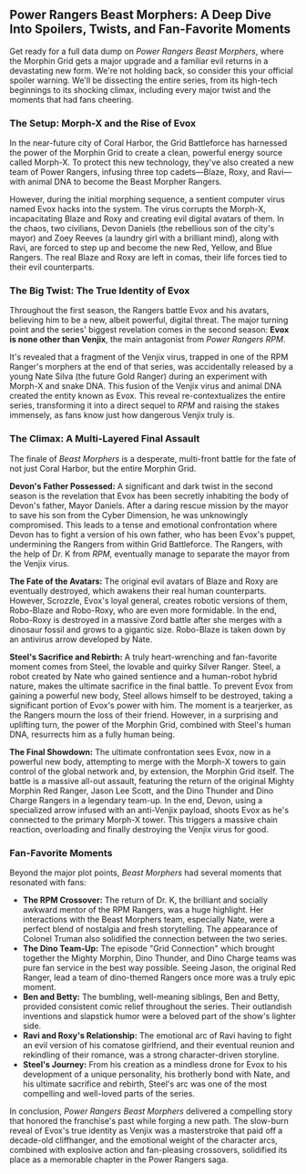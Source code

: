 ## Power Rangers Beast Morphers: A Deep Dive Into Spoilers, Twists, and Fan-Favorite Moments

Get ready for a full data dump on *Power Rangers Beast Morphers*, where the Morphin Grid gets a major upgrade and a familiar evil returns in a devastating new form. We're not holding back, so consider this your official spoiler warning. We'll be dissecting the entire series, from its high-tech beginnings to its shocking climax, including every major twist and the moments that had fans cheering.

### The Setup: Morph-X and the Rise of Evox

In the near-future city of Coral Harbor, the Grid Battleforce has harnessed the power of the Morphin Grid to create a clean, powerful energy source called Morph-X. To protect this new technology, they've also created a new team of Power Rangers, infusing three top cadets—Blaze, Roxy, and Ravi—with animal DNA to become the Beast Morpher Rangers.

However, during the initial morphing sequence, a sentient computer virus named Evox hacks into the system. The virus corrupts the Morph-X, incapacitating Blaze and Roxy and creating evil digital avatars of them. In the chaos, two civilians, Devon Daniels (the rebellious son of the city's mayor) and Zoey Reeves (a laundry girl with a brilliant mind), along with Ravi, are forced to step up and become the new Red, Yellow, and Blue Rangers. The real Blaze and Roxy are left in comas, their life forces tied to their evil counterparts.

### The Big Twist: The True Identity of Evox

Throughout the first season, the Rangers battle Evox and his avatars, believing him to be a new, albeit powerful, digital threat. The major turning point and the series' biggest revelation comes in the second season: **Evox is none other than Venjix**, the main antagonist from *Power Rangers RPM*.

It's revealed that a fragment of the Venjix virus, trapped in one of the RPM Ranger's morphers at the end of that series, was accidentally released by a young Nate Silva (the future Gold Ranger) during an experiment with Morph-X and snake DNA. This fusion of the Venjix virus and animal DNA created the entity known as Evox. This reveal re-contextualizes the entire series, transforming it into a direct sequel to *RPM* and raising the stakes immensely, as fans know just how dangerous Venjix truly is.

### The Climax: A Multi-Layered Final Assault

The finale of *Beast Morphers* is a desperate, multi-front battle for the fate of not just Coral Harbor, but the entire Morphin Grid.

**Devon's Father Possessed:** A significant and dark twist in the second season is the revelation that Evox has been secretly inhabiting the body of Devon's father, Mayor Daniels. After a daring rescue mission by the mayor to save his son from the Cyber Dimension, he was unknowingly compromised. This leads to a tense and emotional confrontation where Devon has to fight a version of his own father, who has been Evox's puppet, undermining the Rangers from within Grid Battleforce. The Rangers, with the help of Dr. K from *RPM*, eventually manage to separate the mayor from the Venjix virus.

**The Fate of the Avatars:** The original evil avatars of Blaze and Roxy are eventually destroyed, which awakens their real human counterparts. However, Scrozzle, Evox's loyal general, creates robotic versions of them, Robo-Blaze and Robo-Roxy, who are even more formidable. In the end, Robo-Roxy is destroyed in a massive Zord battle after she merges with a dinosaur fossil and grows to a gigantic size. Robo-Blaze is taken down by an antivirus arrow developed by Nate.

**Steel's Sacrifice and Rebirth:** A truly heart-wrenching and fan-favorite moment comes from Steel, the lovable and quirky Silver Ranger. Steel, a robot created by Nate who gained sentience and a human-robot hybrid nature, makes the ultimate sacrifice in the final battle. To prevent Evox from gaining a powerful new body, Steel allows himself to be destroyed, taking a significant portion of Evox's power with him. The moment is a tearjerker, as the Rangers mourn the loss of their friend. However, in a surprising and uplifting turn, the power of the Morphin Grid, combined with Steel's human DNA, resurrects him as a fully human being.

**The Final Showdown:** The ultimate confrontation sees Evox, now in a powerful new body, attempting to merge with the Morph-X towers to gain control of the global network and, by extension, the Morphin Grid itself. The battle is a massive all-out assault, featuring the return of the original Mighty Morphin Red Ranger, Jason Lee Scott, and the Dino Thunder and Dino Charge Rangers in a legendary team-up. In the end, Devon, using a specialized arrow infused with an anti-Venjix payload, shoots Evox as he's connected to the primary Morph-X tower. This triggers a massive chain reaction, overloading and finally destroying the Venjix virus for good.

### Fan-Favorite Moments

Beyond the major plot points, *Beast Morphers* had several moments that resonated with fans:

* **The RPM Crossover:** The return of Dr. K, the brilliant and socially awkward mentor of the RPM Rangers, was a huge highlight. Her interactions with the Beast Morphers team, especially Nate, were a perfect blend of nostalgia and fresh storytelling. The appearance of Colonel Truman also solidified the connection between the two series.
* **The Dino Team-Up:** The episode "Grid Connection" which brought together the Mighty Morphin, Dino Thunder, and Dino Charge teams was pure fan service in the best way possible. Seeing Jason, the original Red Ranger, lead a team of dino-themed Rangers once more was a truly epic moment.
* **Ben and Betty:** The bumbling, well-meaning siblings, Ben and Betty, provided consistent comic relief throughout the series. Their outlandish inventions and slapstick humor were a beloved part of the show's lighter side.
* **Ravi and Roxy's Relationship:** The emotional arc of Ravi having to fight an evil version of his comatose girlfriend, and their eventual reunion and rekindling of their romance, was a strong character-driven storyline.
* **Steel's Journey:** From his creation as a mindless drone for Evox to his development of a unique personality, his brotherly bond with Nate, and his ultimate sacrifice and rebirth, Steel's arc was one of the most compelling and well-loved parts of the series.

In conclusion, *Power Rangers Beast Morphers* delivered a compelling story that honored the franchise's past while forging a new path. The slow-burn reveal of Evox's true identity as Venjix was a masterstroke that paid off a decade-old cliffhanger, and the emotional weight of the character arcs, combined with explosive action and fan-pleasing crossovers, solidified its place as a memorable chapter in the Power Rangers saga.